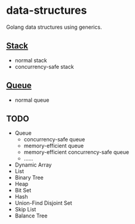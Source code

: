 # data-structures

Golang data structures using generics.

## [Stack](stack/README.md)

* normal stack
* concurrency-safe stack

## [Queue](queue/README.md)

* normal queue

## TODO

* Queue
    * concurrency-safe queue
    * memory-efficient queue
    * memory-efficient concurrency-safe queue
    * ......
* Dynamic Array
* List
* Binary Tree
* Heap
* Bit Set
* Hash
* Union-Find Disjoint Set
* Skip List
* Balance Tree

